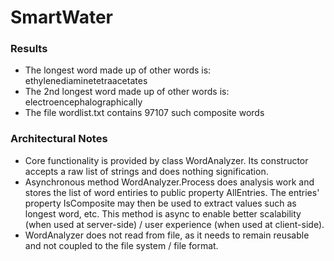 # SmartWater

### Results
- The longest word made up of other words is: ethylenediaminetetraacetates
- The 2nd longest word made up of other words is: electroencephalographically
- The file wordlist.txt contains 97107 such composite words

### Architectural Notes
- Core functionality is provided by class WordAnalyzer.  Its constructor accepts a raw list of strings and does nothing signification.
- Asynchronous method WordAnalyzer.Process does analysis work and stores the list of word entiries to public property AllEntries.  The entries' property IsComposite may then be used to extract values such as longest word, etc.  This method is async to enable better scalability (when used at server-side) / user experience (when used at client-side).
- WordAnalyzer does not read from file, as it needs to remain reusable and not coupled to the file system / file format.
